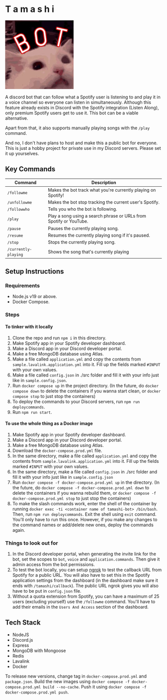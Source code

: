 # T a m a s h i

![tamashi_img](./docs/tamashi.jpg)

A discord bot that can follow what a Spotify user is listening to and play it in a voice channel so everyone can listen in simultaneously. Although this feature already exists in Discord with the Spotify integration (Listen Along), only premium Spotify users get to use it. This bot can be a viable alternative.

Apart from that, it also supports manually playing songs with the `/play` command.

And no, I don't have plans to host and make this a public bot for everyone. This is just a hobby project for private use in my Discord servers. Please set it up yourselves.

## Key Commands

| Command              | Description                                                        |
| -------------------- | ------------------------------------------------------------------ |
| `/followme`          | Makes the bot track what you're currently playing on Spotify!      |
| `/unfollowme`        | Makes the bot stop tracking the current user's Spotify.            |
| `/followwho`         | Tells you who the bot is following.                                |
| `/play`              | Play a song using a search phrase or URLs from Spotify or YouTube. |
| `/pause`             | Pauses the currently playing song.                                 |
| `/resume`            | Resumes the currently playing song if it's paused.                 |
| `/stop`              | Stops the currently playing song.                                  |
| `/currently-playing` | Shows the song that's currently playing                            |

## Setup Instructions

### Requirements

- Node.js v19 or above.
- Docker Compose.

### Steps

#### To tinker with it locally

1. Clone the repo and run `npm i` in this directory.
1. Make Spotify app in your Spotify developer dashboard.
1. Make a Discord app in your Discord developer portal.
1. Make a free MongoDB database using Atlas.
1. Make a file called `application.yml` and copy the contents from `sample.lavalink.application.yml` into it. Fill up the fields marked `#INPUT` with your own values.
1. Make a file called `config.json` in ./src folder and fill it with your info just like in `sample.config.json`.
1. Run `docker compose up` in the project directory. (In the future, do `docker compose down` to delete the containers if you wanna start clean, or `docker compose stop` to just stop the containers)
1. To deploy the commands to your Discord servers, run `npm run deploycommands`.
1. Run `npm run start`.

#### To use the whole thing as a Docker image

1. Make Spotify app in your Spotify developer dashboard.
1. Make a Discord app in your Discord developer portal.
1. Make a free MongoDB database using Atlas.
1. Download the `docker-compose.prod.yml` file.
1. In the same directory, make a file called `application.yml` and copy the contents from `sample.lavalink.application.yml` into it. Fill up the fields marked `#INPUT` with your own values.
1. In the same directory, make a file called `config.json` in ./src folder and fill it with your info just like in `sample.config.json`
1. Run `docker compose -f docker-compose.prod.yml up` in the directory. (In the future, do `docker compose -f docker-compose.prod.yml down` to delete the containers if you wanna rebuild them, or `docker compose -f docker-compose.prod.yml stop` to just stop the containers)
1. To make the slash commands work, enter the shell of the container by running `docker exec -ti <container name of tamashi-bot> /bin/bash`. Then, run `npm run deploycommands`. Exit the shell using `exit` command. You'll only have to run this once. However, if you make any changes to the command names or add/delete new ones, deploy the commands again.

### Things to look out for

1. In the Discord developer portal, when generating the invite link for the bot, set the scopes to `bot`, `voice` and `application.commands`. Then give it admin access from the bot permissions.
1. To test the bot locally, you can setup [ngrok](https://ngrok.com/use-cases/webhook-testing) to test the callback URL from Spotify for a public URL. You will also have to set this in the Spotify application settings from the dashboard (in the dashboard make sure it ends with `/tamashi/callback`). The public URL ngrok gives you will also have to be put in `config.json` file.
1. Without a quota extension from Spotify, you can have a maximum of 25 users (excluding yourself) use the `/followme` command. You'll have to add their emails in the `Users And Access` section of the dashboard.

## Tech Stack

- NodeJS
- Discord.js
- Express
- MongoDB with Mongoose
- Redis
- Lavalink
- Docker

To release new versions, change tag in `docker-compose.prod.yml` and `package.json`. Build the new images using `docker compose -f docker-compose.prod.yml build --no-cache`. Push it using `docker compose -f docker-compose.prod.yml push`.
